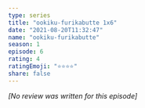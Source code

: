 ```yaml
---
type: series
title: "ookiku-furikabutte 1x6"
date: "2021-08-20T11:32:47"
name: "ookiku-furikabutte"
season: 1
episode: 6
rating: 4
ratingEmoji: "⭐️⭐️⭐️⭐️"
share: false
---
```


*[No review was written for this episode]*
